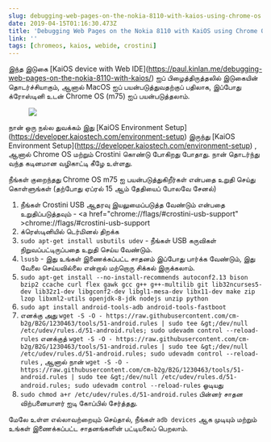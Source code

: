 ```yaml
---
slug: debugging-web-pages-on-the-nokia-8110-with-kaios-using-chrome-os
date: 2019-04-15T01:16:30.473Z
title: 'Debugging Web Pages on the Nokia 8110 with KaiOS using Chrome OS'
link: ''
tags: [chromeos, kaios, webide, crostini]
---
```

இந்த இடுகை [KaiOS device with Web IDE](<a href="https://paul.kinlan.me/debugging-web-pages-on-the-nokia-8110-with-kaios/">https://paul.kinlan.me/debugging-web-pages-on-the-nokia-8110-with-kaios/</a>) ஐப் பிழைத்திருத்தலில் இடுகையின் தொடர்ச்சியாகும், ஆனால் MacOS ஐப் பயன்படுத்துவதற்குப் பதிலாக, இப்போது க்ரோஸ்டினி உடன் Chrome OS (m75) ஐப் பயன்படுத்தலாம்.

<figure><img src="/images/2019-04-15-debugging-web-pages-on-the-nokia-8110-with-kaios-using-chrome-os-1.jpeg"></figure>

நான் ஒரு நல்ல துவக்கம் இது [KaiOS Environment Setup](<a href="https://developer.kaiostech.com/environment-setup">https://developer.kaiostech.com/environment-setup</a>) இருந்து [KaiOS Environment Setup](<a href="https://developer.kaiostech.com/environment-setup">https://developer.kaiostech.com/environment-setup</a>) , ஆனால் Chrome OS மற்றும் Crostini கொண்டு போகிறது போதாது. நான் தொடர்ந்து வந்த கடினமான வழிகாட்டி கீழே உள்ளது.

நீங்கள் குறைந்தது Chrome OS m75 ஐ பயன்படுத்துகிறீர்கள் என்பதை உறுதி செய்து கொள்ளுங்கள் (தற்போது ஏப்ரல் 15 ஆம் தேதியைப் போலவே சேனல்)

1. நீங்கள் Crostini USB ஆதரவு இயலுமைப்படுத்த வேண்டும் என்பதை உறுதிப்படுத்தவும் - <a <span class="notranslate">href=&quot;chrome://flags/#crostini-usb-support&quot; &gt;chrome://flags/#crostini-usb-support</a>
1. க்ரெஸ்டினியில் டெர்மினல் திறக்க
1. `sudo apt-get install usbutils udev` - நீங்கள் USB கருவிகள் நிறுவப்பட்டிருப்பதை உறுதி செய்ய வேண்டும்.
1. `lsusb` - இது உங்கள் இணைக்கப்பட்ட சாதனம் இப்போது பார்க்க வேண்டும், இது வேலை செய்யவில்லை என்றால் மற்றொரு சிக்கல் இருக்கலாம்.
1. `sudo apt-get install --no-install-recommends autoconf2.13 bison bzip2 ccache curl flex gawk gcc g++ g++-multilib git lib32ncurses5-dev lib32z1-dev libgconf2-dev libgl1-mesa-dev libx11-dev make zip lzop libxml2-utils openjdk-8-jdk nodejs unzip python`
1. `sudo apt install android-tools-adb android-tools-fastboot`
1. எனக்கு அது `wget -S -O - https://raw.githubusercontent.com/cm-b2g/B2G/1230463/tools/51-android.rules | sudo tee &gt;/dev/null /etc/udev/rules.d/51-android.rules; sudo udevadm control --reload-rules` எனக்குத் `wget -S -O - https://raw.githubusercontent.com/cm-b2g/B2G/1230463/tools/51-android.rules | sudo tee &gt;/dev/null /etc/udev/rules.d/51-android.rules; sudo udevadm control --reload-rules` , ஆனால் நான் `wget -S -O - https://raw.githubusercontent.com/cm-b2g/B2G/1230463/tools/51-android.rules | sudo tee &gt;/dev/null /etc/udev/rules.d/51-android.rules; sudo udevadm control --reload-rules` ஓடியது
1. `sudo chmod a+r /etc/udev/rules.d/51-android.rules` பின்னர் சாதன விற்பனையாளர் ஐடி கோப்பில் சேர்த்தது.

மேலே உள்ள எல்லாவற்றையும் செய்தால், நீங்கள் `adb devices` ஆக முடியும் மற்றும் உங்கள் இணைக்கப்பட்ட சாதனங்களின் பட்டியலைப் பெறலாம்.
